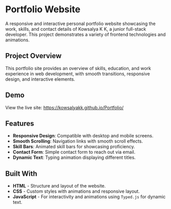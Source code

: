 # Portfolio Website

A responsive and interactive personal portfolio website showcasing the work, skills, and contact details of Kowsalya K K, a junior full-stack developer. This project demonstrates a variety of frontend technologies and animations.

## Project Overview

This portfolio site provides an overview of skills, education, and work experience in web development, with smooth transitions, responsive design, and interactive elements.

## Demo

View the live site: https://kowsalyakk.github.io/Portfolio/

## Features

- **Responsive Design**: Compatible with desktop and mobile screens.
- **Smooth Scrolling**: Navigation links with smooth scroll effects.
- **Skill Bars**: Animated skill bars for showcasing proficiency.
- **Contact Form**: Simple contact form to reach out via email.
- **Dynamic Text**: Typing animation displaying different titles.

## Built With

- **HTML** - Structure and layout of the website.
- **CSS** - Custom styles with animations and responsive layout.
- **JavaScript** - For interactivity and animations using `Typed.js` for dynamic text.


